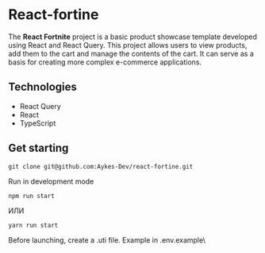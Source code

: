 # React-fortine
The **React Fortnite** project is a basic product showcase template developed using React and React Query. This project allows users to view products, add them to the cart and manage the contents of the cart. It can serve as a basis for creating more complex e-commerce applications.


## Technologies
 - React Query
 - React
 - TypeScript

## Get starting

```
git clone git@github.com:Aykes-Dev/react-fortine.git
```
Run in development mode
```
npm run start
```
ИЛИ
```
yarn run start
```

Before launching, create a .uti file. Example in .env.example\